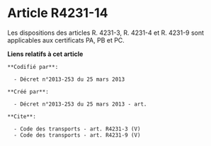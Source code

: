 # Article R4231-14

Les dispositions des articles R. 4231-3, R. 4231-4 et R. 4231-9 sont applicables aux certificats PA, PB et PC.

**Liens relatifs à cet article**

	**Codifié par**:

	  - Décret n°2013-253 du 25 mars 2013

	**Créé par**:

	  - Décret n°2013-253 du 25 mars 2013 - art.

	**Cite**:

	  - Code des transports - art. R4231-3 (V)
	  - Code des transports - art. R4231-9 (V)
